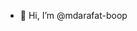 - 👋 Hi, I’m @mdarafat-boop


<!---
mdarafat-boop/mdarafat-boop is a ✨ special ✨ repository because its `README.md` (this file) appears on your GitHub profile.
You can click the Preview link to take a look at your changes.
--->

